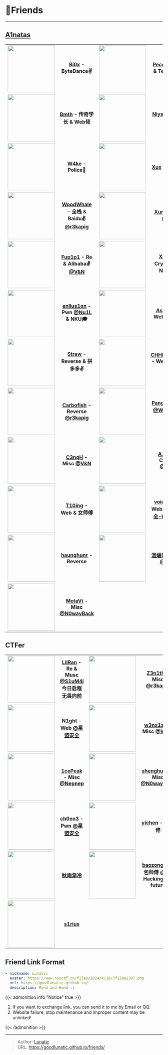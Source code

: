 # 🔗Friends


<!-- When you set data `friends.yml` in `yourProject/data/` directory, it will be automatically loaded here. -->

---

<!-- You can define additional content below for this page. -->

## [A1natas](https://www.a1natas.com/)

|                                                              |                                                              |                                                              |                                                              |
| :----------------------------------------------------------: | :----------------------------------------------------------: | :----------------------------------------------------------: | :----------------------------------------------------------: |
| <img src="https://www.nssctf.cn/files/2024/4/29/5f96fd427d.jpeg" width="150px" height="150px"> |      **[Bi0x](https://blog.bi0x.com/) - ByteDance:v:**       | <img src="https://www.nssctf.cn/files/2024/6/27/4240da92dd.jpeg" width="150pxpx" height="150pxpx"> |    **[Peco](https://www.p3co.xyz/) - Misc & Tencent:v:**     |
| <img src="https://www.nssctf.cn/files/2024/1/16/043508faa7.png" width="150pxpx" height="150pxpx"> |    **[Bmth](http://www.bmth666.cn/) - 传奇学长 & Web佬**     | <img src="https://www.nssctf.cn/files/2024/6/27/8e3396617c.jpeg" width="150pxpx" height="150pxpx"> |            **[Niyah](http://niyah.cn/) - Pwn神**             |
| <img src="https://www.nssctf.cn/files/2024/11/22/49d2b91b91.jpeg" width="150pxpx" height="150pxpx"> |        **[W4ke](http://www.w4ke.cn/) - Police:cop:**         | <img src="https://www.nssctf.cn/files/2025/8/3/515475851b.jpeg" width="150pxpx" height="150pxpx"> |         **[Xux](https://www.xuxblog.top/) - Web神**          |
| <img src="https://www.nssctf.cn/files/2024/6/27/c462b53632.jpeg" width="150pxpx" height="150pxpx"> | **[WoodWhale](https://www.woodwhale.cn/) - 全栈 & Baidu:v: [@r3kapig](https://r3kapig.com/)** | <img src="https://www.nssctf.cn/files/2025/1/2/df683ca04f.png" width="150pxpx" height="150pxpx"> |       **[Xunflash](https://www.xunflash.top/) - Re神**       |
| <img src="https://www.nssctf.cn/files/2024/4/29/524400904c.jpeg" width="150pxpx" height="150pxpx"> | **[Fup1p1](https://www.fup1p1.cn/) - Re & Alibaba:v: [@V&N](https://vnteam.cn/)** | <img src="https://www.nssctf.cn/files/2025/8/3/bad46d32d7.jpeg" width="150pxpx" height="150pxpx"> | **[X1ao](https://www.x1aoblog.top/) - Crypto神 & NKU:mortar_board:** |
| <img src="https://enllus1on.github.io/images/kano.jpg" width="150pxpx" height="150pxpx"> | **[enllus1on](https://enllus1on.github.io/) - Pwn [@Nu1L](https://nu1l.com/) & NKU:mortar_board:** | <img src="https://asal1n.github.io/img/head.jpg" width="150pxpx" height="150pxpx"> | **[AsaL1n](https://asal1n.github.io/) - Web [@V&N](https://vnteam.cn/)** |
| <img src="https://straw-233.github.io/avatar/meinasi.png" width="150pxpx" height="150pxpx"> | **[Straw](https://straw-233.github.io/) - Reverse & 拼多多✌️** | <img src="https://www.nssctf.cn/files/2024/1/16/ffa218db03.png" width="150pxpx" height="150pxpx"> | **[CHHHCHHOH](http://124.221.19.214/) - Web & XDU:mortar_board:** |
| <img src="https://www.nssctf.cn/files/2024/10/18/9978831990.jpeg" width="150pxpx" height="150pxpx"> | **[Carbofish](https://carbo.ink/) - Reverse [@r3kapig](https://r3kapig.com/)** | <img src="https://www.nssctf.cn/files/2024/10/18/36e539eba4.jpeg" width="150pxpx" height="150pxpx"> | **[Pangbai](https://pangbai.work/) - Re [@W&M](https://wm-team.cn/) & 快手✌️** |
| <img src="https://www.nssctf.cn/files/2024/10/17/920ef37cc2.jpeg" width="150pxpx" height="150pxpx"> | **[C3ngH](https://c3ngh.top) - Misc [@V&N](https://vnteam.cn/)** | <img src="https://www.nssctf.cn/files/2025/1/2/215eb174f2.png" width="150pxpx" height="150pxpx"> | **[A1ic3](https://a1ic3.cn) - Crypto [@V&N](https://vnteam.cn/)** |
| <img src="https://www.nssctf.cn/files/2024/10/25/f4ed69b9dd.jpeg" width="150pxpx" height="150pxpx"> |    **[T10ing](https://tin10g.github.io/) - Web & 女师傅**    | <img src="https://www.nssctf.cn/files/2025/1/2/fe181446ef.png" width="150pxpx" height="150pxpx"> | **[void2eye](https://void2eye.fun/) - Web  [@狼组安全-WpgSec](http://www.wgpsec.org/)** |
| <img src="https://www.nssctf.cn/files/2025/1/2/8dd96a6e02.jpeg" width="150pxpx" height="150pxpx"> |    **[haunghunr](https://blog.huanghunr.top) - Reverse**     | <img src="https://www.nssctf.cn/files/2025/1/2/08466fd085.jpeg" width="150pxpx" height="150pxpx"> | **[温婳霂](https://somokel.github.io/) - Misc [@V&N](https://vnteam.cn/)** |
| <img src="https://www.nssctf.cn/files/2025/1/2/d84d8ca06c.png" width="150pxpx" height="150pxpx"> | **[MetaVi](https://metaviii.github.io) - Misc [@N0wayBack](https://n0wayback.net/)** |                                                              |                                                              |

## CTFer

|                                                              |                                                              |                                                              |                                                              |
| :----------------------------------------------------------: | :----------------------------------------------------------: | :----------------------------------------------------------: | :----------------------------------------------------------: |
| <img src="https://blog.xinshi.fun/assets/avatar.png" width="150pxpx" height="150pxpx"> | **[LilRan](https://blog.xinshi.fun/) - Re & Musc [@S1uM4i](https://blog.s1um4i.com/)**<br />**今日启程 无畏向前** | <img src="https://z3n1th1.com/images/avatar.jpg" width="150pxpx" height="150pxpx"> | **[Z3n1th](https://z3n1th1.com/) - Misc [@r3kapig](https://r3kapig.com/)** |
| <img src="https://www.n1ght.cn/images/tx.jpg" width="150pxpx" height="150pxpx"> | **[N1ght](https://www.n1ght.cn/) - Web [@星盟安全](https://www.xmcve.com/)** | <img src="https://www.nssctf.cn/files/2024/12/4/7b9f61c61b.jpeg" width="150pxpx" height="150pxpx"> | **[w3nx1z1](https://w3nx1z1.github.io/) - Misc [@W&M](https://wm-team.cn/)** |
| <img src="https://1cepeak.cn/images/apple-touch-icon.png" width="150pxpx" height="150pxpx"> | **[1cePeak](https://1cepeak.cn) - Misc [@Nepnep](https://space.bilibili.com/647450178?spm_id_from=333.337.0.0)** | <img src="https://blog.shenghuo2.top/images/avatar.png" width="150pxpx" height="150pxpx"> | **[shenghuo2](https://blog.shenghuo2.top/) - Misc [@N0wayBack](https://n0wayback.net/)** |
| <img src="https://ch0en3.github.io/images/avatar.jpg" width="150pxpx" height="150pxpx"> | **[ch0en3](https://ch0en3.github.io) - Pwn [@星盟安全](https://www.xmcve.com/)** | <img src="https://www.nssctf.cn/files/2024/12/2/ceaca7b7bf.jpeg" width="150pxpx" height="150pxpx"> |     **[yichen](https://www.yuque.com/hxfqg9) - 全栈佬**      |
| <img src="https://www.nssctf.cn/files/2024/11/10/8d59621379.jpeg" width="150pxpx" height="150pxpx"> |             **[秋雨渐冷](https://yiqing.asia/)**             | <img src="https://baozongwi.xyz/images/acvtar.jpg" width="150pxpx" height="150pxpx"> | **[baozongwi](https://baozongwi.xyz/) - 包师傅 [@SU](https://su-team.cn/)**<br />**Hacking the future** |
| <img src="https://avatars.githubusercontent.com/u/73370907?v=4" width="150pxpx" height="150pxpx"> |             **[s1rius](https://s1rius.space/)**              |                                                              |                                                              |



## Friend Link Format

```yaml
- nickname: Lunatic
  avatar: https://www.nssctf.cn/files/2024/4/28/7f130a1387.png
  url: https://goodlunatic.github.io/
  description: Mind and Hand :)
```

{{< admonition info "Notice" true >}}

1. If you want to exchange link, you can send it to me by Email or QQ.
2. Website failure, stop maintenance and improper content may be unlinked!

{{< /admonition >}}


---

> Author: [Lunatic](https://goodlunatic.github.io)  
> URL: https://goodlunatic.github.io/friends/  

